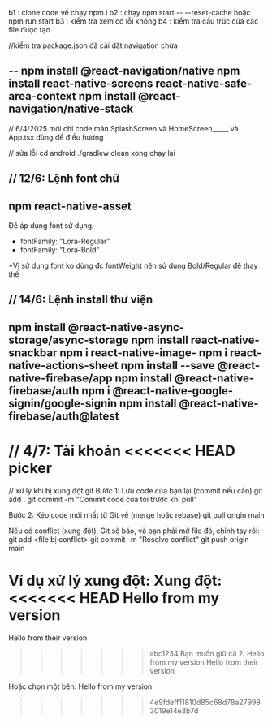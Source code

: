 b1 : clone code về chạy npm i 
b2 : chạy npm start -- --reset-cache hoặc npm run start 
b3 : kiểm tra xem có lỗi không
b4 : kiểm tra cấu trúc của các file được tạo

//kiểm tra package.json đã cài dặt navigation chưa

--
npm install @react-navigation/native
npm install react-native-screens react-native-safe-area-context
npm install @react-navigation/native-stack
--

// 6/4/2025  mới chỉ code màn SplashScreen và HomeScreen_____ và App.tsx dùng để điều hướng  

// sửa lỗi
cd android
./gradlew clean
xong chạy lại

// 12/6: Lệnh font chữ
--
npm react-native-asset
--

Để áp dụng font sử dụng: 
- fontFamily: "Lora-Regular"
- fontFamily: "Lora-Bold"

*Vì sử dụng font ko dùng đc fontWeight nên sử dụng Bold/Regular để thay thế

// 14/6: Lệnh install thư viện
--
npm install @react-native-async-storage/async-storage
npm install react-native-snackbar
npm i react-native-image-
npm i react-native-actions-sheet
npm install --save @react-native-firebase/app
npm install @react-native-firebase/auth
npm i @react-native-google-signin/google-signin
npm install @react-native-firebase/auth@latest
--

// 4/7: Tài khoản
<<<<<<< HEAD
picker
=======

// xử lý khi bị xung đột git
Bước 1: Lưu code của bạn lại (commit nếu cần)
git add .
git commit -m "Commit code của tôi trước khi pull"

Bước 2: Kéo code mới nhất từ Git về (merge hoặc rebase)
git pull origin main

Nếu có conflict (xung đột), Git sẽ báo, và bạn phải mở file đó, chỉnh tay rồi:
git add <file bị conflict>
git commit -m "Resolve conflict"
git push origin main

 Ví dụ xử lý xung đột:
Xung đột:
<<<<<<< HEAD
<Text>Hello from my version</Text>
=======
<Text>Hello from their version</Text>
>>>>>>> abc1234
Bạn muốn giữ cả 2:
<Text>Hello from my version</Text>
<Text>Hello from their version</Text>

Hoặc chọn một bên:
<Text>Hello from my version</Text>
>>>>>>> 4e9fdeff11810d85c68d78a279983019e14e3b7d
